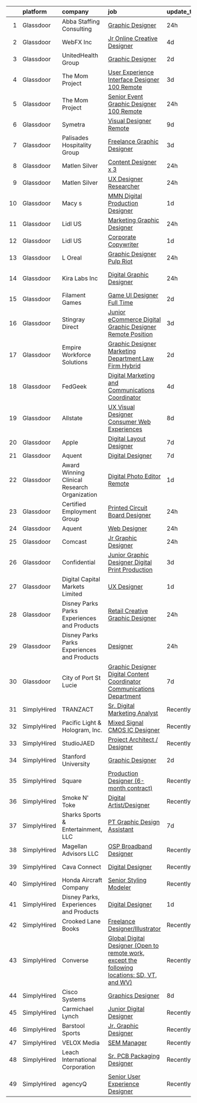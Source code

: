

|    | platform    | company                                      | job                                                                                                                                                                                                                                                                                                                                                                                                                                                                                                                                                                                                                                                                                                                                                                                                                                                                                                                                                                                                                                                                                                                                                                                                                                                                                                                                                                                                                                                                                                                                                                                             | update_time   | location             |
|---:|:------------|:---------------------------------------------|:------------------------------------------------------------------------------------------------------------------------------------------------------------------------------------------------------------------------------------------------------------------------------------------------------------------------------------------------------------------------------------------------------------------------------------------------------------------------------------------------------------------------------------------------------------------------------------------------------------------------------------------------------------------------------------------------------------------------------------------------------------------------------------------------------------------------------------------------------------------------------------------------------------------------------------------------------------------------------------------------------------------------------------------------------------------------------------------------------------------------------------------------------------------------------------------------------------------------------------------------------------------------------------------------------------------------------------------------------------------------------------------------------------------------------------------------------------------------------------------------------------------------------------------------------------------------------------------------|:--------------|:---------------------|
|  1 | Glassdoor   | Abba Staffing   Consulting                   | [Graphic Designer](https://www.glassdoor.com/partner/jobListing.htm?pos=129&ao=1110586&s=58&guid=000001815184d00c8a53ab2873ee2691&src=GD_JOB_AD&t=SR&vt=w&ea=1&cs=1_6ab22e40&cb=1654930067862&jobListingId=1007932363274&cpc=0C139D4CAD5A6DB2&jrtk=3-0-1g58o9k1dr0bo801-1g58o9k1sgsq6800-c3d43e6f5dced254--6NYlbfkN0D5XY8x9m_cZnzhfDtFYdXIFqW5MfypCU-42RSKYM1kH_0eg9Z-lCucDnpRQujjG_q1_-WAKRkiA_FVW28LbTCqpBrdBnZbPRQiHbXCvIZyw2p62g1uyeBlf-g0ufJ9A0iuUa1swzpzSUCaOHVeybE7CTDbZ2hs-sX8fnppYnJHLs1ad9il3MVQA-AgUhAGkjc26fZG_GLFcEgn-BYUZGwXt3paja4czGaohkBB5fd3M18WmlSlsfRL9t1jQzoKajk18erAVu2fuNMuS8WIsXsZw7wc1TloQxrLuUhsl3gwtDbNCki7_JeH2ZkslgzmztuLopMnpG_l7QRA-oKY2a9NQqD7F_OTo0gRe7XaHLd_fjaThGao3748-Lqf1fVybxKSNuc-vs7lsYMYM_gZpUh7KhTg6LDKkDZvOhJzM80UpcgPknLyG_V1bxj511JsNhmsXEmuejmlqrz2N04JgplgtPzyNO3VmZjLRAMd114FA8dxbYvfaicpjEQrwTZVAgLiYFysXXhORfCydBFfkdX0o0M3ZuaXZKKQPP3UKaikFbgHaSROXcwWxV7xFQD3qH34EIBxhaE6qjWMSfPr7xOs)                                                                                                                                                                                                                                                                                                                                                                                                                                                                                                                                                                                                                                                     | 24h           | United States        |
|  2 | Glassdoor   | WebFX  Inc                                   | [Jr  Online Creative Designer](https://www.glassdoor.com/partner/jobListing.htm?pos=103&ao=1110586&s=58&guid=000001815184d00c8a53ab2873ee2691&src=GD_JOB_AD&t=SR&vt=w&cs=1_d5f2e12b&cb=1654930067857&jobListingId=1007920957224&cpc=EE119509A2DB00C7&jrtk=3-0-1g58o9k1dr0bo801-1g58o9k1sgsq6800-a5e3d758c20915e7--6NYlbfkN0AA3uNcJ0aeXBAdVd1dUlJvZjHaUXbbC2QUFGJChoFW7xEU327m6es56oflZv-QfBiXaJjOm2dM-p2ULuXGhhiddON2dPCKM8MZpqUxQMhQF42Ox2TJ-0G6ZeH3VMrntCm-DglIegi0fE0cVrwpgnw8SZdQzorpRYu00TAxEqzDvmhaNkrpWfvCy1IEX20iC-zxOaAvKZRx7Q-8ZAVh3syaseu8cwqToBcO3HouilZuhlwW2LvYeYrCubqIfE4YhtBHnqMsF4PPnCCWLzqQxuh0mlLGJ8NfT64XPfkJCrJZ0H0Pbj5QlIm6YxlF8SGo-jASusYKweuhiaUi_ta7DdOhFVfrvUW5_W7V8KEIjwSvpjxo1a13_IrHLezL8H2LlkGGjbA0cjExx54ps2KMeahE_lZ80KnbhIK8lUnoBYt006SUyfT4xhdw8jZQZ3VL1gTJhwdMKxEgas-kIM9LxtS15DDse4BKe-SUmVjRhKePU6P-95g8TxCuf3n-Wivh3osfkh-wsdXX43xsXWh1jDUFoiDXAfAmUoM4iS7N8-fgkx7zWZbHzsjAkWtnksfHCzk%3D)                                                                                                                                                                                                                                                                                                                                                                                                                                                                                                                                                                                                                                                                | 4d            | Harrisburg, PA       |
|  3 | Glassdoor   | UnitedHealth Group                           | [Graphic Designer](https://www.glassdoor.com/partner/jobListing.htm?pos=118&ao=1110586&s=58&guid=000001815184d00c8a53ab2873ee2691&src=GD_JOB_AD&t=SR&vt=w&cs=1_1ac8e7f8&cb=1654930067860&jobListingId=1007925723691&cpc=0C139D4CAD5A6DB2&jrtk=3-0-1g58o9k1dr0bo801-1g58o9k1sgsq6800-84099ce061949680--6NYlbfkN0C8O9VKdOj_1Zh75e9_CvYhSsWVxS1Pvi5WUWhsf4w7FJvt2herunrAnbex0gfe-miEtfwnEG7YmaI0P4cBz9r9fnZa9AqoU3ZpeJ7qE8olRGpOy3xTEezaZvnleokIt1RLNfY0JLr9DEWCbHWXbbPy8uop9OifTU7dcaR19oDDO0u8q-gu8JmKkc9v5QvqWPgOUvr0ni6-18Rms2GIfpNMgNNQZmDf6zxB6NXUdWH8Jj1pGmkGw6MWFc8vafWxXD-6D1cmROcDvX9OxMBuZpEc8pBtPoP6UX_x-6Amd23PR1MJ1ARDQr2iien4p8_QkIUdNGBKRQsvLM7-4u1ININ12ZYGfk9KZukmuam32c8TZB43uYUXF2qJWWHzruHysu32Tuu4K1kkhL3bxklODDnkYR1zK5zZtoJ1Bl0k2V7gYBGX1hXuce3TQ7NYhGfhni8%3D)                                                                                                                                                                                                                                                                                                                                                                                                                                                                                                                                                                                                                                                                                                                                                                                                            | 2d            | Metairie, LA         |
|  4 | Glassdoor   | The Mom Project                              | [User Experience Interface Designer  100  Remote ](https://www.glassdoor.com/partner/jobListing.htm?pos=128&ao=1110586&s=58&guid=000001815184d00c8a53ab2873ee2691&src=GD_JOB_AD&t=SR&vt=w&cs=1_2452f05f&cb=1654930067862&jobListingId=1007924076264&cpc=FD1C1DA32C38CFA7&jrtk=3-0-1g58o9k1dr0bo801-1g58o9k1sgsq6800-c89015cb782c88fb--6NYlbfkN0BDp_epf89aHDQhKpPegNJQ_ldQpEFZQsM9OcONMGxWx6pU56EKHF58QjVdAUvn2gWzb7WT_VdhIpzAiVpMODtkVOcZENW7bENNSSsAVNn7IHdDQtV86IQomUvFWJWzGvxMGURGvnhkP5eEoFQVp12XiJi2UjaWP3yK1iLlf7xJNcT7JiNQILogyF-m0AGT1em3E2FJa148IbaEoKVNjHpqDx2liQrvY4-ARZqa-QojmR8oecF2pC3kqkWbjljGIQ9h8rRJ3Jj0_FS82K8wku4WGKNIEdpN57FiR9FeAewlxmK0wgq1EM_aLPTJNhvhtTxEMWMwva-GY7mnRFE8l5QApNZ7ln9MOd5AxzNjgyxDyFQvgYAnNahq0nF-rI_pMEgtpf5REftcTbLLL9xg1HBszFzNujuQD7tQuvJsxesEv_8eW18gJ8grKZR5gZfbHOmsPee5LqN_HNioQjqvNsKDhuiJjbaHBTgSggKQUzLTy48ZPv6CI3ssrMGcPB7RQKaYENEhalMhNSD51QhL9VrH700WLQp2DJP8oKz__wSaHs-lB4MwYLrd7eeHUvJRauaeoubzuaXEdw%3D%3D)                                                                                                                                                                                                                                                                                                                                                                                                                                                                                                                                                                                                                              | 3d            | Remote               |
|  5 | Glassdoor   | The Mom Project                              | [Senior Event Graphic Designer  100  Remote ](https://www.glassdoor.com/partner/jobListing.htm?pos=114&ao=1110586&s=58&guid=000001815184d00c8a53ab2873ee2691&src=GD_JOB_AD&t=SR&vt=w&cs=1_850075cb&cb=1654930067860&jobListingId=1007932577501&cpc=BAEB662971763A76&jrtk=3-0-1g58o9k1dr0bo801-1g58o9k1sgsq6800-a6697c68c5fc9d0b--6NYlbfkN0BDp_epf89aHDQhKpPegNJQ_ldQpEFZQsM9OcONMGxWx6pU56EKHF58QjVdAUvn2gXpajcZiaPVPhFdUgSj9cZ5ndYYhYg3dsiDqO8-1IHe7_Ve1zXoWI8iTTe0xOsYZge9RFEylJup1yFQmb2_gSSaNqzk7UfsGpYe51K39gR-wYdMxK43rjLR5cX4PrbBfE3cGRLUtwBHd1cwOJOexSv_lq9norfSRTETmQ8QciYUy7kD4BUGNhj2F2lXKdPe5e_Owj__m2JZOU4KbjaN_Dba2KGhbCqgiqtnRnXH-74hg82Q3P_ZywLihJyGWLzVsuCpgnUA8u_BhjplomruUZpMwBg4XPtX8js24MIOKVRoKfJm5rFgbsl6AZrJDi01kcqDEwaFSDdRy7qfLorQ3yaXNvhetBJKJ4BuAXbV_TynkvlzvrCSZk09IlxGM7m59dEbfLEL_lfQSM6U0r_vrmpBbifu_pE_KUDPOrylUZfMcib7QY3FQzJlxnQzvgoy2F3jHumdv-7BzDoTsv0ok9PBV3VlC6vUUp3S30DOR8sKDyYXdqKOMY6jTYoaby0d_yp8g8Pojsdt0w%3D%3D)                                                                                                                                                                                                                                                                                                                                                                                                                                                                                                                                                                                                                                   | 24h           | Remote               |
|  6 | Glassdoor   | Symetra                                      | [Visual Designer   Remote](https://www.glassdoor.com/partner/jobListing.htm?pos=120&ao=1110586&s=58&guid=000001815184d00c8a53ab2873ee2691&src=GD_JOB_AD&t=SR&vt=w&cs=1_d5c80b3a&cb=1654930067861&jobListingId=1007910117840&cpc=8795CF9063CD573D&jrtk=3-0-1g58o9k1dr0bo801-1g58o9k1sgsq6800-81365151b091542e--6NYlbfkN0DxLmO7NH_YTtLbOIMvJFqJGEF88__vqD2fZF7JxivJ0azNiCTgnfJhqK52DTe9kl3HxAUXSrL2mTd0Ptx5yHlrOP7pNyy_I0DH1ewqAlG-HwrZHUudZdbZdhMuQaE91j7v3Tw7VN79EeVQTmxCsMd4tn55Y-PDa_cgZasr_TwpzEKvjIoTe8Ed1u25HKfivJ3z5-nxDWRvyWe1aAZ7xOTX5SgNj-tfM1fqMod7W55DexmxU5peVw-UEHjjSyGIJCsJR0DLkIpS5_D65Xqdi6cDYKVhk7h7pM6OsXFEfnlDtVdEw7tPUCGSSWUzScjG1n5Dnptz17aHE8t9kWzy4nPVs2q2xI5S0Z99JGLiQx6LQRgz2QOZlywEJRLfAMKN0Us8KxGaj9hidFfhA6YTzp0_g0t_6DUGuj1fCJuC_DvdzM3eNn1vyk9SEmg2rxB6vVnfSkGp1lMxZUaxrDLOTe2QbOQb8n52WIXkopCw7HeUvV1QZC4vBV5_dptUWW8Je-b8bStT574l1hCvqrOl_QPQNcKYBGkeNv6BsJuyl6eoBFpZ5CALGDMpKtME4_JiTJTZNrIzcd7FgQ%3D%3D)                                                                                                                                                                                                                                                                                                                                                                                                                                                                                                                                                                                                                                                      | 9d            | Bellevue, WA         |
|  7 | Glassdoor   | Palisades Hospitality Group                  | [Freelance Graphic Designer](https://www.glassdoor.com/partner/jobListing.htm?pos=115&ao=1110586&s=58&guid=000001815184d00c8a53ab2873ee2691&src=GD_JOB_AD&t=SR&vt=w&ea=1&cs=1_9bbc33c6&cb=1654930067860&jobListingId=1007924335698&cpc=AC285F3A3ECA6BB0&jrtk=3-0-1g58o9k1dr0bo801-1g58o9k1sgsq6800-b405e2b8cd644ee1--6NYlbfkN0D-dciPH9-XlgGA_QM7HOrLqMY4F-XGjrsbE9eoo8PYvzP2YlhXXoN_7sRlTygH8jXsHW9AhhAerFGXSZzjzXUL-2FMcYLGfFffhRGLPR6A8Cxyaq-mxTzdhVDhKA4ZrfrYplTarPFPEoWbiFJaS0BgSMr4lpI52QJ-872kShdPl5U3VQOKBkvAVJDfmwkKnyM64j85TPeSvUjXcPeowIEXdoWeJxFtAMBM9zttCT_xc2eRUGbSpxtK0Id2a96kIiw_rdIFv71a3-vcV1rt2fjlph7L3xijFOkH1JrMk3AZuRHDaBIIhKDDvXdFsbxvshSmprMOtC8rxU86Mjeb3J2nQoO7Tb97UBcGhFPGaDGTb3FEpEzraRjFqfvCQgu0nrLbwf0S0qO52VUT73rJzud9otfVXTVTqGdQNurqjnFf-BiAKkgYgZNDOgAZKXNe69VBM4Clkapw16FNymFHv9R238ohHYzWyLarkUo_2l5iy9d4FbId6cILLN1nocrGHjQ%3D)                                                                                                                                                                                                                                                                                                                                                                                                                                                                                                                                                                                                                                                                                                                             | 3d            | Remote               |
|  8 | Glassdoor   | Matlen Silver                                | [Content Designer x 3](https://www.glassdoor.com/partner/jobListing.htm?pos=104&ao=1110586&s=58&guid=000001815184d00c8a53ab2873ee2691&src=GD_JOB_AD&t=SR&vt=w&ea=1&cs=1_628e1dd6&cb=1654930067858&jobListingId=1007932279719&cpc=973E6D846143997F&jrtk=3-0-1g58o9k1dr0bo801-1g58o9k1sgsq6800-9a3be3b9c51b642b--6NYlbfkN0ADTliTSg4K3aDxe8vkHVVj5ml6bx8ND6Ab8oliGx3AtUlZr5CucCWYpR9jiMrNvNFOE8oYqGhk4vnUS2gGb_Eqdnwv8XRNC-sfjIZ2ZKcmVg7uVMCjpXyqQH6TMLMFbxx6LKCWCzjSRs5OHRwTgvMj4mFwKmCNvy0dnfWZDSBnW5OlST_bbagf2VJsqIqfbVyfRcbCKbQZJ3GvaKotQDQpDW1gNDjOMRdbbNPx7BTN4fAKzBN6WSiBXt67ZcgRONn2uWQLoSjynwokUZ_an9kNAj7EOw9iIKGUyhMQx6SY_rNuLrwtAhxCAp4KraBR6oZENC0xVRLasOw-ee_FbQOH8ymxzPGXVMKVvpfhYtclypIzCAaQr4V6oPFBSVvjTh5YXiOGxVH1rSXy7dyyIVomo_m75uiDFSs87CnMSNCQuaCyDj7GQ-kH8xjZ30JpbNhneEGU1iDCvB0J8eEH_MTx0NEk-OzPsWxaE3lpRnP68g%3D%3D)                                                                                                                                                                                                                                                                                                                                                                                                                                                                                                                                                                                                                                                                                                                                                     | 24h           | North Carolina       |
|  9 | Glassdoor   | Matlen Silver                                | [UX Designer Researcher](https://www.glassdoor.com/partner/jobListing.htm?pos=105&ao=1110586&s=58&guid=000001815184d00c8a53ab2873ee2691&src=GD_JOB_AD&t=SR&vt=w&ea=1&cs=1_c68e8f9e&cb=1654930067858&jobListingId=1007932279844&cpc=214153447B1391FC&jrtk=3-0-1g58o9k1dr0bo801-1g58o9k1sgsq6800-d4a596dc5f6549dd--6NYlbfkN0ADTliTSg4K3aDxe8vkHVVj5ml6bx8ND6Ab8oliGx3AtUlZr5CucCWYpR9jiMrNvNFOE8oYqGhk4pnLP-lAIAozjEhMCacNrHFQgl3O00dkYiQtQ34wNZe1nbNYhHe_BVrsnipe41n_BBBUA3X3eCJkEq0_zt-8zevFLssyXfLpQMyASK1Iz1VxjsrogrzoPzZ8f8kUYK-g8hnR53kQf-hnGy-qIwuSC5fcl6_qB40mAU_LCNVVkasAXSOqi01I-GoFx0zKSZi8ALdnDU5iOr6Yb0UNrsgQafG3y4A54kY2uIcJjQOnI_LyTIu3QIVOpWv1eNagM_gGS3zL3OfqVgLP0lYDA1bZOxMe35lmfPVntFVZygbbbbN9KquTsfPKnuvr8XZkgCQSS3PmbhOSr_QoqkAzmZw_HlAi2ZdbusxWc-UkulbWXaK1-WanzbKxaA10I02zBG17H0--K2-ePNRP2JRJVVDmZtHqehLXMHU0ZQ%3D%3D)                                                                                                                                                                                                                                                                                                                                                                                                                                                                                                                                                                                                                                                                                                                                                   | 24h           | North Carolina       |
| 10 | Glassdoor   | Macy s                                       | [MMN Digital Production Designer](https://www.glassdoor.com/partner/jobListing.htm?pos=127&ao=1110586&s=58&guid=000001815184d00c8a53ab2873ee2691&src=GD_JOB_AD&t=SR&vt=w&cs=1_c70c805d&cb=1654930067862&jobListingId=1007928135547&cpc=8795CF9063CD573D&jrtk=3-0-1g58o9k1dr0bo801-1g58o9k1sgsq6800-0c02fcf4ac21b1b9--6NYlbfkN0DjHvLHG-fYDKeElzGabtytFldtxc-EIiSdXvIQjqX9HIzUG8IcG8J2L7sWMIRp2VQwhO4glRfNbQ_qvJhHXhq3oXOdyEpRNwPzGLClW4H7aYwcGAuMKNLa7uZk7oA7dkseKKHz9zkLG8TVhWrHYLt1GoBcKH2zgjkPmaK4cmrkt7KoAExEs3_I5UpEdHgzg2NFMm8RXDKCnZNnk6h9HQdKkGXI2nRwNgcoUvbLaQ4E__jtoVgCkl7mzNwSG1tboalDiVxtVigcqyaNEARynCD8aUGARhpv-ZByeX2hRtjIMzVqr2Gg7C4M4K-R95Gl8OT25O4vsWizjzeGNHpc7uPp49qXoIitJOx4I3g9DZqyMgNQnoNBS_a98oqp6ebpoMKKCuIYtprgbez9diIu67dMH2xutCldNrffwpd1JMDRyJ210cir6FpxV77JBjUoMLc02Ozw_4zlL1Ksd0vCg_ezR4wsThRa3gR0K2WmK70zKJR1fITRxYY-_zDJe1HpVz395i3vWvzG1Y7b9YW6Q8VHZ01lFQYYX8Fo3GPD5C1wf-JBjAicrFjqUDzv8uq9wizgv6TmeF_roFQM8CbMQd-sCsI1053IRjMlYEPRXCuD_ntXH2ePJubRtkXGsYV9uyVCRo0jJziILG32hvJ_Wne-TNgtL07cODMFk-wvMZTjnFDqMe_uNSr9wo9gLFMQZ66DqT3T1CSVw2Y9LzgXARdKV1BTq9FKaAwaVopCJIvHDkPclN9U1FFnyLPqgyBfRq56oTaKsXDuS4xxG69uk2dAMuMscE3Ywr6ovEs9-MlNu8_TObg1OwUl3KyQrNTAarXfXh95xHyseboEH_-oALivS729i38I4j0DWw2z5HN1nxRh1uwso95aIpvh6xCWj8NGiTP5e14Xg3DpnqSTkva9gVbrEF77Z5KbBtfxRLr9Wn4dudV6zHPD7RKqJb5atzQkaq6RggP0VUjqsu0B1woLe9xYhPA6ZukaSk3Z3xkV5dtyD4zFr2GgyldyPNBAM_elrijHjcr1a3s7GjKcrA6x_6L7JPMZlgXR3gw_H_pYOw%3D%3D)                                                                                                                                               | 1d            | New York, NY         |
| 11 | Glassdoor   | Lidl US                                      | [Marketing Graphic Designer](https://www.glassdoor.com/partner/jobListing.htm?pos=126&ao=1110586&s=58&guid=000001815184d00c8a53ab2873ee2691&src=GD_JOB_AD&t=SR&vt=w&cs=1_e0c686b2&cb=1654930067862&jobListingId=1007932322747&cpc=451933188B21919D&jrtk=3-0-1g58o9k1dr0bo801-1g58o9k1sgsq6800-27d3bbdb53bdf02b--6NYlbfkN0B7lF4gd9LLEYBrGqWuHscbhgZWYIDZvIdUMuh70svRVlXrsVJWsAe4yv5l_hMWg7n6Nylh8Uxhdg3vAAxf-nLxMlDUnPMf6oNC6n3y7qbgvTHs2W6ONRCXNWcYNpKgBrHmURePyztCIdE1gP57vpdL3jF-X6wNCMXY8WQMqMcpfwwpEvPz50VGrfrN3TY-I_vHHj_9arD8A3n46nCQbWPKbtgW2N6NmN2zbLXJneS9hYpZovvUsZEipf4rd1Wg41-LNab-oIXaLgB7tsyodbXW2JnBgluNSiHRjoEaFJ9fQnciRRaCB5ticE8j0du9oRJhY0e0M_o0c4D-7zNrBfdkozahq86O1prdAMQYcuZOHTTP3jRhBvV4KLOpSk8q7g8FKZ80YbEfAp8SIAeHcVd2735tBfUqq5qMnCfHG-w-y8X47JYqDYxITmcaj7VVgX8McAIXkqcnGDbjJmtxfK11kfAt1Vzn6Xg1iDshdpTSz3xARzfpNCKkcW-PrkPhPwXt0Vp967EM2H0crPCuV65cX_QHjXrl-MVKa-QGGhuj3w%3D%3D)                                                                                                                                                                                                                                                                                                                                                                                                                                                                                                                                                                                                                                                                                    | 24h           | Arlington, VA        |
| 12 | Glassdoor   | Lidl US                                      | [Corporate Copywriter](https://www.glassdoor.com/partner/jobListing.htm?pos=122&ao=1110586&s=58&guid=000001815184d00c8a53ab2873ee2691&src=GD_JOB_AD&t=SR&vt=w&cs=1_b676d6fa&cb=1654930067861&jobListingId=1007930038559&cpc=451933188B21919D&jrtk=3-0-1g58o9k1dr0bo801-1g58o9k1sgsq6800-daf455dabdb6a116--6NYlbfkN0B7lF4gd9LLEYBrGqWuHscbhgZWYIDZvIdUMuh70svRVlXrsVJWsAe4yv5l_hMWg7mlGMKZGTURPxUwBPhbgyCZE1X8TQBYqrpUlGH3AJpbbJ5uY0mk5NU3qVyFyfVNq3Nk6QNFbFbOkDYkiRDWhH3ymWxLg5ae-9AHfAOjf8s_8e_qSyWQD1l2GNyNCRYunE-uJJ5n8c8RtfLkBrV4Os0n_9XbsWDcKkVDvNH2tdtZAc4YGayr4R5-TRMXO78qi-PZgew4qfCQQLCNSwTuIVcxX_wn9BKFK6sjVlO_aojorJHtY1E5PLuFrjXju9NHBdddcUBwsvEEZabCvvmg4MdhriCyp8XVCV1OLnC5vkEgMOHhVjgssSN1U3FW1dfjc-zWRsTJDeZyoTqN_k8zar6qdYI8teOOS5ZblRgeU8A53kVgn6GcOnpMtkeVtgA6KgTDUMd1oGDsGCxD3OhqMs9XkF87xo-RkMj0HvolJ1u0GqJjVDYvzGbc_Be2DjQ086X792X-7Q32ixehkTPCaFD3ATrjrrkfMi4%3D)                                                                                                                                                                                                                                                                                                                                                                                                                                                                                                                                                                                                                                                                                                        | 1d            | Arlington, VA        |
| 13 | Glassdoor   | L Oreal                                      | [Graphic Designer  Pulp Riot](https://www.glassdoor.com/partner/jobListing.htm?pos=124&ao=1110586&s=58&guid=000001815184d00c8a53ab2873ee2691&src=GD_JOB_AD&t=SR&vt=w&cs=1_811df7d1&cb=1654930067861&jobListingId=1007932195122&cpc=3BA4CE39D5B5DEF5&jrtk=3-0-1g58o9k1dr0bo801-1g58o9k1sgsq6800-afa4f5733c2dbe81--6NYlbfkN0B--xwTx5z5GtX4kwB4PKln9ei78TGhUZ0jXbBonS0qzEhzYeEaBt0GkTPTcdrr5MmJFeizZa1h8lR96rQPuCtFxHw7ch_ghYd6F8S7w_YK3QeTWZl5m4UKyZA2aFEEIufM_5LHozGVzT-2RoUL-7Het3m8gp3kP1MUE7BVLF0Tvve2Z2ETadGIkR4-m4It-41rAHr3VGhXe7IIJdUwLHx2schd-hCluI9j-2kcTStlk8F0Db2ayKBgzLM2vzP-BS_rwtJiv09f00Opf7AxvmV3PmjtBNYgrNm3bWfYDJaWoc7-bvSib4V3KT5JfUyXSJD8T3JGBEx1WX_VNQryzctoJABJlr9F9OvbbcO-mEBwBoxwi-fhOaqSWzwIWl2IFKGUorJZ5bBHoX1yDmJ_sVqF01gllAYAHZoLHYkpCl6x071r0q8iNSYI1s0UXN5QDFG6SPyuFHXyNeUpylo8BrG7A4Exd-mtC9vxmWAzLBh3E3KUvgBzk4c30S8tEIKm0RhgeCtzo6VaVOy58qH0_8HP92stjNQzBYY%3D)                                                                                                                                                                                                                                                                                                                                                                                                                                                                                                                                                                                                                                                                                                 | 24h           | Encino, CA           |
| 14 | Glassdoor   | Kira Labs Inc                                | [Digital Graphic Designer](https://www.glassdoor.com/partner/jobListing.htm?pos=102&ao=1110586&s=58&guid=000001815184d00c8a53ab2873ee2691&src=GD_JOB_AD&t=SR&vt=w&ea=1&cs=1_56106c39&cb=1654930067858&jobListingId=1007931714607&cpc=BCE4811A78D39AF3&jrtk=3-0-1g58o9k1dr0bo801-1g58o9k1sgsq6800-63078f9b61017978--6NYlbfkN0BTy4Vq3kUv-8E8fBOrhZt-7WJQYqv7u2ur6JnxlE7nq7GY3159wawRaio2Pp8omUcr9Lx8JUMP4X07zfv0R2bw9vVs8Ycj5ClVsoZgw6UTP7ZqXSzOlaDkTvUkFdVl67eYaB4dLL1bCcZN1qht-oShhHpg4hPlYLi66gPTsUCXwJ5I0-p5Opdo2sqv1Csg0mVSawuHK-MOkJC5QS96-w_pO-Lv78mY4i6r0Y-qSUq0IcZix2hfBPuCvK6N6X54pV8os3Xf5SCug35ZbmOIAUeOd8AfMe_GacQQQc1EvXatz2HH4bXwCQvNDeUL4yLqcV0eVAkjueXR2_DVe1K2yL6eHKJJ9Zsm50rsyytgfSDR8Fdg6vKAQDSmOmRaTcoVWcxP7QwPxLaFHaqe0DakMdOhDZBRawicg8dhQcyYuSrz93mbg7rGGULKuaNgiqj0cY5D3x8kwG23eb2g1sHHk-WNNczSvIbqYADAVXGs5tIkgs-mv0UjcHPZ9TJtLBKMdpKil-jkSkNlFQ%3D%3D)                                                                                                                                                                                                                                                                                                                                                                                                                                                                                                                                                                                                                                                                                                                 | 24h           | Fort Lauderdale, FL  |
| 15 | Glassdoor   | Filament Games                               | [Game UI Designer   Full Time](https://www.glassdoor.com/partner/jobListing.htm?pos=106&ao=1110586&s=58&guid=000001815184d00c8a53ab2873ee2691&src=GD_JOB_AD&t=SR&vt=w&ea=1&cs=1_85be85f3&cb=1654930067859&jobListingId=1007926667899&cpc=70E6D4E49C80165A&jrtk=3-0-1g58o9k1dr0bo801-1g58o9k1sgsq6800-5741f9704e3fa8b7--6NYlbfkN0CIHMGocNKd5hoXLwwKXhS247lQakt22NtwViB8HW65UO_fRUkh-j7Og1M8k5VNV9rYplI4LJe9i7ed3Kmy23rbClFjac3rCags56SL1kJCIrYQichaQUGDB8kNDj1U_zqYlK7mbJnHBhK4jTqTofAnaxL0YVR1u6q9U8_vkCS7BryN6jYcYPvTflIjQIa8ArKlQaHfOwySmPEB8WRv-D3iKL0zujlE9epjMO2uRYG-34X-iTHTcGrte0_bDcwcvGXFypBFd0Fn08Flz5CIf5klEr2DZ3FInZnYRf953CJCgP1Y4xO8I-gdATpgXKAMxhipiNa5B0_FgwlDksVsqAoP7ntn_J9nY_HzHYJXC_8kBDXV7c6p-ldJfiPhJpm9I7HEMuBG1-m1B4BLr_3uy5RZse0Gjch2bJd9-9fh55jtIUQd0kLHhI576poS4r4HGFsPsnkJjH6pbNYbWYuxih53)                                                                                                                                                                                                                                                                                                                                                                                                                                                                                                                                                                                                                                                                                                                                                                         | 2d            | Madison, WI          |
| 16 | Glassdoor   | Stingray Direct                              | [Junior eCommerce Digital Graphic Designer   Remote Position](https://www.glassdoor.com/partner/jobListing.htm?pos=113&ao=1110586&s=58&guid=000001815184d00c8a53ab2873ee2691&src=GD_JOB_AD&t=SR&vt=w&ea=1&cs=1_53898179&cb=1654930067860&jobListingId=1007923741709&cpc=F41FEAB56D215062&jrtk=3-0-1g58o9k1dr0bo801-1g58o9k1sgsq6800-ca1309b66b79657c--6NYlbfkN0BhFJ8ddqZb8WQY2A-LeqcjzbfYC2yoFcx2RKsEMgWd6jGlCMHeR7ko2nHT3289qBai5XNC1ViXklPT3WNs2_u7ER1JOGWSYvxJxWskRdie3v46bNpVlxKyU1DIVQXhDtzHDF41iu98h4VRwKzPs6k3Veqtu8F_3ZVz8m1fz8iC-3euLieDQOUjgPFw16-zL97tt2QizrayZol0cpsjSgKKmUR5PS-s3jEdS9vyESKzaSoMSI4Hx9-eCQeUtxHmK0FgyNMJ4GpbqT8vLV2a-6CkANKFx8RpdFXGA04i2Ve0yNYxz0NrkreImqI-p4lfPYMHEQHVdu6uMdkzlqahAuBDnT2OXk250iJ8jBYFmvJH37dCOYq76aK4WKuLbCmwzivddMFVjIZZnNf52zZ1_fF0uPGdTJT9reXW8F3Vg3aNV88omOuKv6otIL9AD3YA3NqGZVeiZ0OL-yLBXsj5DfjqBXWjfdP-W_QYgTGEuY_66tRcx8k5OlUvoyeH6UX1ZWw%3D)                                                                                                                                                                                                                                                                                                                                                                                                                                                                                                                                                                                                                                                                                            | 3d            | California           |
| 17 | Glassdoor   | Empire Workforce Solutions                   | [Graphic Designer   Marketing Department Law Firm   Hybrid](https://www.glassdoor.com/partner/jobListing.htm?pos=125&ao=1110586&s=58&guid=000001815184d00c8a53ab2873ee2691&src=GD_JOB_AD&t=SR&vt=w&ea=1&cs=1_abc3af1d&cb=1654930067862&jobListingId=1007926583373&cpc=B076152010A3B66C&jrtk=3-0-1g58o9k1dr0bo801-1g58o9k1sgsq6800-65a193dee9f3a5d8--6NYlbfkN0BhhhzTg5mrYii5qsI6KLAJ861Knq-wjVpxdjddoQLPfigWF3WZARPOEfWkLHqYesymF-v3b6h12FWRb1BXd5jQPEi9WgXLNb6XPgatgd_vPwnAX9mC5rFGEhT07rcdww0LbXbcz2Iwu3QzKfthv-HT0c7FkMevY6rOKwMEhYbEHrOznJ-IiEfwV7i-qbjgOJroPy0Y-aqVJZwIhIp5MkkT7yKULAzsE0s7wACh0_IrIWj_7NSEdteQZRVKVogr_SZcRLbQzxcM5VNIfoU-v4IsNGBGmfDL6MWpUkfi5hVCnTsfrxWcigaE7MMUTP8B5pK4zZ7ltjy3QaaGzmV1qoR9SJxTB1eM_5cO869fjpOZYX4a27tuChkKT_drFbS2qpimu9IQk7SZgNf1WOsYkryMvL25C0XlpiYsQ_7CLtL2JwkrVXU5222SVqSSFNYlofIttdwuO6AbGfvhZ5RvOhtbARkYKkRfgf_huZYOctG0qNCZ7-k3nNDEiZ200obm5JThJcnNBgYi1a2SoO1fGoW0J7oxdEDj4XjsKfpts7XdwyB0MihuBo57GC9P4yeCa9c%3D)                                                                                                                                                                                                                                                                                                                                                                                                                                                                                                                                                                                                                              | 2d            | Washington, DC       |
| 18 | Glassdoor   | FedGeek                                      | [Digital Marketing and Communications Coordinator](https://www.glassdoor.com/partner/jobListing.htm?pos=123&ao=1110586&s=58&guid=000001815184d00c8a53ab2873ee2691&src=GD_JOB_AD&t=SR&vt=w&ea=1&cs=1_34cf4f17&cb=1654930067861&jobListingId=1007920770878&cpc=3BA4CE39D5B5DEF5&jrtk=3-0-1g58o9k1dr0bo801-1g58o9k1sgsq6800-cca607c3c0648905--6NYlbfkN0AquCZtbr8whE4RyoGB45mshiPvIrxp1O4WhPj3n7YTCAYHPtPcCf2KkDSz2ATG_ATvbHQRzVgspjWIohLOvsKGZ_3Q0U0zMS9zoAbtAz67XR9oi5E7WPeTrb2VQhdWF7vOGwSOKvL1hyblesdU0_xBAuKsYrxZmZYFQ570ELhu6jpjSTK38ey70P3u2UYcX5HuPXGtlc0fmvePik5zagHBa5aGIr3mM3yKZ7euK8LEr8M_PdOtaK9uv2aCizChLLSBprponVQWoGBq8OYDMBG6Gbo0F12lhLSGF3WzYg3OYYWSRs_P53oB34hAAF4S3-X76_Xe08_KqSJdsP7pspsJzRQNI85c3jQszuXNIKP_4Krb_tOkCmh8IlOJUlnyIBn0ce6uC-wVnlT9glrwMFL4cqm95fOe4IgBXGMSLTFiRI776O6TOXGJ_cjkLO0AetHZ0NoH_dwPjby3Uka2SU7ao17zRpVyXrSHhXClb7PJoHKZMsAHgdrhVCv_gCJ9cakT2znz2zJXx-WnxAer4Tzo)                                                                                                                                                                                                                                                                                                                                                                                                                                                                                                                                                                                                                                                                                     | 4d            | Remote               |
| 19 | Glassdoor   | Allstate                                     | [UX Visual Designer   Consumer Web Experiences](https://www.glassdoor.com/partner/jobListing.htm?pos=109&ao=1110586&s=58&guid=000001815184d00c8a53ab2873ee2691&src=GD_JOB_AD&t=SR&vt=w&cs=1_daf9aece&cb=1654930067859&jobListingId=1007914485050&cpc=F41FEAB56D215062&jrtk=3-0-1g58o9k1dr0bo801-1g58o9k1sgsq6800-3196ac33e8f806e8--6NYlbfkN0BLH0BMQoDn-yw6Urt952hBm1JLFZ7WpBxND2cMIOjOqdmupiC_ZwOjCSzUpM3cDMZGOf-Kt_-x8Ym-llbhspBMgQkvS4-FVVe4lgdPNxQFzCtELzUdOAXdalJtT_oXjWdEPwr5edWDyv8RyJ9E9o24SA9RCt72_oDm4CeruygIA0PVnN2MWJUTVbUSaAfv45Q_3s1tHjiOQULJ8plxsWB-RY1c48F48VxUq5mGobQDb8b1M5HpmkUJXj4YaTkjPqcTAcfljP4y39gnGjGzaVbgbF64r1PDuRjS16aJG8u3e5h5GxydU1DKW4IUhXEdqE2LS7gyrAyECRp365PaZhYhfqnnlDXKlMJvfZiceWRZeQ2xhfwIsSJB0H7w9b228K75ZFtMUeDFKAegralAiB_NDUoziilshdyvviI40Weq0Vq_8KllY4Urt2aw9dhOtI24Jti2S6oNwrAA5zABqmAXUojpaiMIxcdtCwmLquRcE39abFw1BThOpCD3mfFAqZ9hweDO5YlkBapCv7CmGphT-x150INDEfVb9qROdM9pipGs3C1hqnsfW5wyOoTf71ikUzIfatwgq98wQ9_bsxMkFU50LNDC6mLvahP8UWfdkMLTjcAN1VvuuSu2Xk3nv7KXju6jd75AYfTBQnATNgj5EOUUA6LnaxEeTzHnfOkTXsnLFSaLQeQxZk0-_aEvN7kX5eEkMBaWracdh3HgZBxH-3gDaldHg0_TuUN9lhLz1WCkyKvCBF82AaOHDZCN6HgZSF7DS3hd8CE9HmshAleBpmvk_HSzHPBxY7PpRjHHkhyp8Q6dP6jKq43BqdE5-1zM3_C8SJIGCEjOf8jc8R8pJo14OvrObHU06LbqdcLQE7i5T6RvrumGSaWr8SJWKJWnnAn4SF_ouVsIot_b3ya5TAbOdpqI2rGYVZ-bamZJQhmsV2ELN6z3nFBPlcmgYbouW6kalXTkdqZXg95J8OvJeabc-GpAUwZQvH2a3vTgUNVgbLJYc6_lkkHuDchu1iZbVNMWVq3jqyChUOCz4lTIjipFyhnZaPat-y3HGAcrtEJuUO3X1swlec1cZYWfQuF4GJen_vwmmnMH4ufLIoQtcnjoDPBS0Lm8Ht5PSztp7lP7_SzUeJq9CQAKJ7hyMJ6_wgWwznN6MNH8CLIj4o6_Uv3fwkx22TgHwZZ2Iuy0WA%3D%3D) | 8d            | Remote               |
| 20 | Glassdoor   | Apple                                        | [Digital Layout Designer](https://www.glassdoor.com/partner/jobListing.htm?pos=117&ao=1110586&s=58&guid=000001815184d00c8a53ab2873ee2691&src=GD_JOB_AD&t=SR&vt=w&cs=1_7be66b80&cb=1654930067860&jobListingId=1007917015785&cpc=B076152010A3B66C&jrtk=3-0-1g58o9k1dr0bo801-1g58o9k1sgsq6800-8a90a70d83359f7e--6NYlbfkN0BvKrLyj5gPmtZO9T8euul8TCxuuKNOtzRJOomxnwSEodTz2Bc-sPZl8WPllYOnI2gKGmARVlNo3lfOjTHd7doCUsSM5i-YfW4ki4WP-9LUd2MVhn1uzP_bgH3s8MZWh03QrAkubf6mSv9eExnRnsSPx782mCuy7asyDNCUfMp8kpXD_uigXg77f5lOGiJbaWU318D9WWYTP4IZzpu-UiCxmoecvGX4WXuVXlrq_tJ-3V3RoZZEHt3e5pikSTzqJoHaX2ObsIc8WP9e_pLWxWtMXRzNsWCNEjY41X1zCp9GE9OWvecOSv0p0F-wfO6sAwF1iPv-c4f5pVSTefFHad8ZcFU7ekWWdhTH1pCatDmHiFDb99swCNpQARQO0fQmK68eOw_wdjhUPXvMpneemhXr4gvITEXGthwccN-BqcPsOCZDapUiZlJqyfgB04AfTw7DbLg023ZQPZhdqqMAQgmInm0jJdBi_p-C_8TaUNaOU-VnTj9xA7HAw7RtFWOB6HUlQekj_Ms4F4L4ResRdE_pyktLns7k4ddE3fq0r-UOQXiZhn4CBFsJDLN2iWOENL6jDyfNbGIC5xP3vOCA5vcPjljXRDFUCQ5n06PITwmGOXanqWZF7VwXVdITVjB3aCH3Yn6Z296K1WZSrRpKRQPegK4bvyP1c502CPuuohbSAzVrBADT6C1OQDWq9pgOsM2b55bILTZ8LRf_7pLy9BJb_K-lk1u4fdIGii8ZoXzEEMBV8bGlxD0lO-SrC0XapeJDwAF9NtTcOBb97hrgQEHMw-kjlzRikxE3-QXdxSwcMmvrWSEqwSPDyffK4WReO6TmC8cH17ocwQ2Tif58nN2oCh0WJ_FTAcsfJ3x8dNH1C7TvkdxxwlrVDl0Rkli0AF9zo7_lIAjm4bfB7jOGyl58Ayz4wqo6dsey7Om2s5hBRYdwXl_PebWn8M02udBXKqdhrD_MPY_Rew%3D%3D)                                                                                                                                                                                                                                                       | 7d            | San Diego, CA        |
| 21 | Glassdoor   | Aquent                                       | [Digital Designer](https://www.glassdoor.com/partner/jobListing.htm?pos=130&ao=1110586&s=58&guid=000001815184d00c8a53ab2873ee2691&src=GD_JOB_AD&t=SR&vt=w&cs=1_ed194399&cb=1654930067862&jobListingId=1007916979150&cpc=F4EED0218A761C36&jrtk=3-0-1g58o9k1dr0bo801-1g58o9k1sgsq6800-13c0cee860b26c04--6NYlbfkN0DMrcEu7yrtATojKJA7cEzGQ3FdRGWLh0CZQInL4ECGI9gD0Wolx9R2v-Aex0-GK06z-GMLB_9Zw-YDX__0YVr5GR_PeqvXDVRDG45uU-QI-TUwNtJKY5V-GKnM2mS2kDc5_L-R5X5mDu0v44I9YPsBPov9TsR-BS302MFc6nw5DcExjQvFspQh8_NiDpcPtBuf7QsXmcdzRhJs9hoF49wvYE4PZRrGBYl77cQG50ysrB0YimMAwgCvaRa6JO64zMk2jnBt68LNL-I_6uZz4la57CfpDAHd6xMonJgRXduHPhpHiFVatkbe7kgB5dD0uw3XjqmmbiwJEPHbJ04KB3tt3vxrXnvGiPfo4cPzQekaVV2Zb93noL0N9Eod7xiEn5ex3T6Rse6vtovHJ5HEWB4jsZt4wlCbIMDY_1k1Yu9GxE4UO62q10Zr__3m8cA4qWN7XFUQAe9bxmqJh2YcV1QY)                                                                                                                                                                                                                                                                                                                                                                                                                                                                                                                                                                                                                                                                                                                                                                                          | 7d            | Dallas, TX           |
| 22 | Glassdoor   | Award Winning Clinical Research Organization | [Digital Photo Editor  Remote](https://www.glassdoor.com/partner/jobListing.htm?pos=108&ao=1110586&s=58&guid=000001815184d00c8a53ab2873ee2691&src=GD_JOB_AD&t=SR&vt=w&ea=1&cs=1_43e4cfcc&cb=1654930067859&jobListingId=1007929812117&cpc=C3517E2410EFB392&jrtk=3-0-1g58o9k1dr0bo801-1g58o9k1sgsq6800-4ab914fe9358335e--6NYlbfkN0AFCFO55fpwWo6oa9JKI3JcI2oWVPcccBj9Y6s5O2226Dvh15T1RmiKUF6Bkk2Tk4Z1zj08VMb-cWy29wLjmyI7fihmKbSatpEK4saQtmXgJ0a1cT3hXEwRAwTzvYn-bicy5FSbgjaBAz7orn_2cP01uBNT3nLvHg1xnfnO1hV3qII3BK0ZjWZvncapP0uPHzrUFfRztkO_Vy7FWf1IISkaJ5SXUISzCK1lb3g7u-Q4HylAJzM7d-asZf05OsmZagLke2pKmL2OB71PJ3Wbgve-Wiw_9dN9BZ_Y8tleBgHxrpQsA_I2l4qAs0w6HTRYpk0xx1Ekm6MIr2OoQV_-0OmnOIfvNXGexvrbMsMhLhvWwMUPflpSVsJfECxs_gcDertUhauIXvPSWaCoWy3OuxCd5Z91NAC4pXvlwr4EFjQt1crsP5-FpqQt7HQNyWfVGm5fFTH3WhPtfSgqBVf_JcWHhl2_vsGWJ9TN-VuYL1Cc-Db8_2ahk99Da5iEY8Fow4jTy_TidNR6OS3Etc0Y1njq)                                                                                                                                                                                                                                                                                                                                                                                                                                                                                                                                                                                                                                                                                                         | 1d            | Remote               |
| 23 | Glassdoor   | Certified Employment Group                   | [Printed Circuit Board Designer](https://www.glassdoor.com/partner/jobListing.htm?pos=101&ao=1110586&s=58&guid=000001815184d00c8a53ab2873ee2691&src=GD_JOB_AD&t=SR&vt=w&ea=1&cs=1_6fa2fc54&cb=1654930067857&jobListingId=1007931767586&cpc=9E934515C28A9103&jrtk=3-0-1g58o9k1dr0bo801-1g58o9k1sgsq6800-87e7d4a4fbaabf69--6NYlbfkN0A8_LNE7sEjOA6sKhLO4O5bQWYnurXD2UVb-XEV6ckBgxgm0BBWop8kDWXB0uSVB0dXu3mhA8fWeSQob237vx3C7zP8u4xWveMietEfGH2qYPwVEvexyG4EVlrfcvfttrmdaoth2VmjoikOa0Lbuh6cMz4phR9gqiJ9XH-jBHZTH3Wa2YVpkZ2XzWD1F4kVDWuBJBxHX85IfcOki78Pu6noosFw9qmdItQoHRPgUmy8q95Jc-_E8xUi3lXQlnjYwSs-jBUJ33oOgO7kY_FeVfB0cEjNbw1cxehJWunprYyvBcVTaIs5s5HxLnz_JcFb8TGDQyeho1QBEV50xNJZmUezZC_5pBef8QA2Ay98Ke7mlsc19LnEbUDvt8YrEQlfl_M-QGxCFWjl0t0fndg_KJ_OJQIK9IOtVczpD3IOKlvvRXxqvHSoNTW34hWzvb8gwDTWWJY8m4eW0ZvijpwHpCzyn-vuKij-z0t5BZfkJ-NRJbpO-I1OtUaFWrH0btxkcxwpzgdAzOId-QHQs4dnOMeR)                                                                                                                                                                                                                                                                                                                                                                                                                                                                                                                                                                                                                                                                                                       | 24h           | Santa Rosa, CA       |
| 24 | Glassdoor   | Aquent                                       | [Web Designer](https://www.glassdoor.com/partner/jobListing.htm?pos=121&ao=1110586&s=58&guid=000001815184d00c8a53ab2873ee2691&src=GD_JOB_AD&t=SR&vt=w&cs=1_1887cf73&cb=1654930067861&jobListingId=1007931806639&cpc=FAE5E775D180B2FB&jrtk=3-0-1g58o9k1dr0bo801-1g58o9k1sgsq6800-252c85810f86d57e--6NYlbfkN0DMrcEu7yrtATojKJA7cEzGQ3FdRGWLh0CZQInL4ECGI9gD0Wolx9R2EDT7B77c2cR1X9fAlea6gej7-qznjRE2ZlYhftQGfPOJDG0eLqLlfghvxk86Qc3Re9xxxnpL0g9kNzBj1pOG5RbQVHk_VbvcQ_luQMuU1xsLswIxwp6iguvdC-ZLkAvWQNTXcNeTAa9vCLDgISTGI9nSpW1ubxMRt8f6R0XFjWRAtb61TQu_AsEhPP1X1YQzSvnFP5Wgdqx073CbMn7_iFkIRJEb_6UL2AH7ZW5y5oPthkOl1u61wU6Wwtw6LT1bY8lfwul0xHi3ldORUpUEGfoFisiOTE5UAVXfPlYK7K_euf75e7OYU2RcqNXSvfTm7QcoH0yZ2TU5sxX-7Lh5FvLzhH3tBZbfdTmoN9P_886IgmIkSR9qm6BGj09ZE5hp_zVtaVlHij12on_ekRgCLH_MFlJPgFj3)                                                                                                                                                                                                                                                                                                                                                                                                                                                                                                                                                                                                                                                                                                                                                                                              | 24h           | Remote               |
| 25 | Glassdoor   | Comcast                                      | [Jr  Graphic Designer](https://www.glassdoor.com/partner/jobListing.htm?pos=116&ao=1110586&s=58&guid=000001815184d00c8a53ab2873ee2691&src=GD_JOB_AD&t=SR&vt=w&cs=1_74dfd026&cb=1654930067860&jobListingId=1007931329171&cpc=9C2286EA3771AAF6&jrtk=3-0-1g58o9k1dr0bo801-1g58o9k1sgsq6800-1e67329c1b33979b--6NYlbfkN0Cj-KmZPsf9w80C8b1WzNVrlanjD2SXJjxuCbUWHsXPZiC6FTruxIcdQ1dQznPtbQSV1b3xhXTZBcpqCXw5G3MqR-fmWmWcHJoczFrcuOjIjjmqsLapSga1BnZMiyGW5IJTjnLY2TcMI6ZYBHxDpb0G6UDJHRlJOlPOPaDYyFotI5P1IPXEyu7sGRbpSKmOQCMDxnsGRMWJBGZqYHzC4qirCyOqt38q7zhrJpx5nZbNWC-ddxx7gR79PnOZY7sBvYICcwa2ZOk-DSu0ll7HGLqns2rPm0N65P7fmu9fILelWLAt6sYzgogFQ4ouINvhRam3kmLjP3YJq9TkmTiwevJGC5Q9_YBVGnLo22vAHfh3wVWhIOkQkYRirklDAL33RzcQfobph8B5W3V2h10FeiicW7DxTtOyS2KBSMW9rcOjEYGNnx08GpWAZULKreHAx_Cr0Bu3EGWebasfXtrKbSvYKvyPcdtaw9IOBKRFhEimDlxL_bKrcxfuCFMxV_GRXxWTcb_m8YhIvibxqKfJm35qqwIsLtoMux5uDPRh2YDf9ua78aQz_SFucikCtMRKGj8zwGQB2oh_mPUD5cKMBo2KZ6vlrOGF4V-B-rwit45WbBPWkplJHJLu3t_bp9T7ubCoySdSGzcUSPhRKoI8gdMuAzhbSj3e9KjL74tjPWozM4FjzP72dpO4U2QJb-_zle-NLy-T9pIoeVxhuY5Y5035BuAJBm8L4Nnv--F0RnrVcdPzKys-PuvmhpzyKpMRb13RO5PZVZ1qvs85jdzNvr47_vWqMIpIYGJNq0ptFmgC-pvYUaJ-o6HWyByf_AGg84pTG0J5ug4Gfi4RO6mqj-b18ruzVnZ1bglkRsYeu2A8mrgnWsn19ulR64V_dLlitMY8WI_HtgUfGuVLGHIk3InKATKN_tkkj64HBy_psx-AECr7ytHOZEl1fbGbmA_iG_5W2Ls386UysP4RT9AdMyyUuwhlujKlKfRoV0jF10w70Pog7usRWZAt7jni3aUq6qKU3Px1HfDHLLcaTl9dpuxz1B_5jQVFWvPz1unKZYWayxBvfRYVeod82NpBjCI3Nq8qPcyXEkomQt2ToxUPRt52Vl5yMflVf2XbIf3gvAQr9iLXEUQmgkFZMhC5OTJthg6h_B3hXIxhuJj8zkFk0Vesht4YYeWRXLqmJkFLcEfV1g%3D%3D)                          | 24h           | Philadelphia, PA     |
| 26 | Glassdoor   | Confidential                                 | [Junior Graphic Designer Digital Print Production](https://www.glassdoor.com/partner/jobListing.htm?pos=110&ao=1110586&s=58&guid=000001815184d00c8a53ab2873ee2691&src=GD_JOB_AD&t=SR&vt=w&ea=1&cs=1_8295b12f&cb=1654930067859&jobListingId=1007924038534&cpc=ACAF1607C5C1E404&jrtk=3-0-1g58o9k1dr0bo801-1g58o9k1sgsq6800-1fb247afa7cd7bd2--6NYlbfkN0AEEmf4gNh4XgDtJjJu_YulsdDVW4jXW_xJBrY-kvSvdAaYeRzmLuv9jRvFH1sHxcYdDEOZsuCV9LrC_mnL8Gm6KTSCVoCq6FJK8acbDSK1NT7stR17aEUntnKkzX_nktKHOEh6xpxGdoIQR4FFkNDs9fJSv57GIna1oeq-6yj22PP_odSrapQiYdB8ZGE8m_HIst94qwEyQ8zYw8C2ESEGmmI75jkQvpJemb4MOmLXqWsf7Y92pklkmQgdszpSGnPLxmvMNg8cCpJT6vd8TTRMa3mAQUoip7jbJEjfAzB5oHpTfw3ZoYNgejOwVpPGx259mAH8Wy_8afdFZfZwzcGzPlWtwm_MgWCL1FKWzmDYEZSh8WiDyRz8UWJFWjZtK-lAUrIpjcbosxrQOxYL-crKMA_xOVIKfggLqF-zGBqRlAkA0jsgEGZSAlk4RgXOGzjEJI9bkQn4WyKGS0xo_oKHSP8-gLqsLG25WWkW2xSN8Avjmhn_R2uTaKaDviF1GljtjY-C1JwizSA6FgWP9IDE7ZFEYySnU-s%3D)                                                                                                                                                                                                                                                                                                                                                                                                                                                                                                                                                                                                                                                                       | 3d            | Washington, DC       |
| 27 | Glassdoor   | Digital Capital Markets Limited              | [UX Designer](https://www.glassdoor.com/partner/jobListing.htm?pos=111&ao=1110586&s=58&guid=000001815184d00c8a53ab2873ee2691&src=GD_JOB_AD&t=SR&vt=w&ea=1&cs=1_f0781db1&cb=1654930067860&jobListingId=1007929132026&cpc=C891152315FA1AD8&jrtk=3-0-1g58o9k1dr0bo801-1g58o9k1sgsq6800-d330def6aba6aa8f--6NYlbfkN0B6JRRBbZmobA_PeboW5F_Fga0oKLS9QY_m538N67up-Js34smrhlNBaq6LOsShUtQP5bZcuazRTRUwwAG6KJ-aglbZFOvv6T22zNEBh-M4G8Ir-emg_Tv50a2beUsUG3qLFT-zCD3_6mb7ZFmmuMy2fxQh2YMvGDLgADtyIudMa9V6ENLiZrIyYTf0SYHvuCIEKnpeG6XQIQTu-oeHrRAwOaBxq432B_bdy-vcGuCJFI7b_0_SrtO3U-zOq2ilN3xD7N4-nDmyHm4H1s5zgaZ066pHPOH5X4tILRA9MjNEsgFXWyEqZbpIjgvkTHhadtD1bJ10mizxOYlww7sxn0LBE_CEiyjenJt3TurV_cnFunwCu_bCNHmuN-eK9H2qsFr14y0jcx-LVGNp4QkFLcbkpaJOjq9pXhgBH4CaFz-8JIDIs6UX6eKfm3B_X4uJSEwoBMSg_QIhzua0KC9pFFbkjtCCptTef7m7lvunFxkeZ_vl0ZpCk09BFMH0hPAtLUY%3D)                                                                                                                                                                                                                                                                                                                                                                                                                                                                                                                                                                                                                                                                                                                                            | 1d            | Remote               |
| 28 | Glassdoor   | Disney Parks Parks  Experiences and Products | [Retail Creative Graphic Designer](https://www.glassdoor.com/partner/jobListing.htm?pos=119&ao=1110586&s=58&guid=000001815184d00c8a53ab2873ee2691&src=GD_JOB_AD&t=SR&vt=w&cs=1_a7ef7f32&cb=1654930067861&jobListingId=1007932669500&cpc=A65DF3A704A48F9B&jrtk=3-0-1g58o9k1dr0bo801-1g58o9k1sgsq6800-735a1c41ee5cd0c4--6NYlbfkN0DAFTyt7pbDCC2JPO79CSdi1dIb81yjczP5qsKcZIxgiRd1qisRd4re16D_VG3-wzXG57puhitRudb7pC89o7YBcg1z90etyXyBEdVzoZXBm7-17tKimRm8ZJr0Qr7pZMAOQsed2hmOr4nBuykknfGNPVhBgxewp_PGJwCcuGMGdPYSOcY6ifJLliCpBIK2BiC0IXs9uKEld6u3i4YtCB64brQLgVqjryj6_etrnpT3uCzELVEnK8rhSkmbdfpogU4o9QlseW3bAZSWJd_I9teWCmyDkn4htTkF0qmtSu4TSa7Zmf0sWc4gAZLDo18HNUBWUP3B0VAlD3YNpuxgcrVnWplWWixKAZ2YQQYbb4GxVwi6gO5hwcwRlCbG4Ors2Y8qrcewXmG5In4JSQ2zaLO8wkWnHScyWm1hDvx6WwZCCRkXASZKGVEkAB39togwVWpDBx4b16iVGg%3D%3D)                                                                                                                                                                                                                                                                                                                                                                                                                                                                                                                                                                                                                                                                                                                                                                              | 24h           | Dallas, TX           |
| 29 | Glassdoor   | Disney Parks Parks  Experiences and Products | [Designer](https://www.glassdoor.com/partner/jobListing.htm?pos=112&ao=1110586&s=58&guid=000001815184d00c8a53ab2873ee2691&src=GD_JOB_AD&t=SR&vt=w&cs=1_644c9f51&cb=1654930067859&jobListingId=1007932666689&cpc=FD1C1DA32C38CFA7&jrtk=3-0-1g58o9k1dr0bo801-1g58o9k1sgsq6800-6e82fd5420dd0b92--6NYlbfkN0DAFTyt7pbDCC2JPO79CSdi1dIb81yjczP5qsKcZIxgiRd1qisRd4re16D_VG3-wzXG57puhitRuS-D6uGsxrhvDVa787EXiKJwZJ5woSRv-p1LRvpSX6SXWv2VcNjn8k-Xa5s3qh5x2Ntzr0ijJn4UwzMyCBxuyDZj9NXHfIvVqZREagfIy1wL32h901Jnn_aBUlogLOkfjndJmWz68PTEMBf_WozzuwnHkeB6Jc_f6OkleYcqJqUoUHtn55xO7N3lueQPRYkl_Di6PVOaz51vq-SancTzE7m0gPG6H-WsekF1mCX7BoV6o3nFUvqivaVBAxlecmXGj0vZ-oKa3wuSKCIDjXhMrSu_H7fvnJ11SErrK6Ni86rp_pqHm1TTtGVZOPGtiunYSpL6d9OMvZjfgfR2IdJEtR3GbhC15h3enOK3lpifGFiKKhKaITf30umkUQJX4T_zMg%3D%3D)                                                                                                                                                                                                                                                                                                                                                                                                                                                                                                                                                                                                                                                                                                                                                                                                      | 24h           | Davidsonville, MD    |
| 30 | Glassdoor   | City of Port St  Lucie                       | [Graphic Designer Digital Content Coordinator Communications Department](https://www.glassdoor.com/partner/jobListing.htm?pos=107&ao=1110586&s=58&guid=000001815184d00c8a53ab2873ee2691&src=GD_JOB_AD&t=SR&vt=w&cs=1_6726e6d7&cb=1654930067858&jobListingId=1007916873435&cpc=870769263AED881C&jrtk=3-0-1g58o9k1dr0bo801-1g58o9k1sgsq6800-69e858a77f7180ff--6NYlbfkN0AC6SQMfAkHCondRquBNcE2ntt1snCy3fyoZRReqai0OQqBzEr8VZgEiMbLIwaknY7ZfsmPaKkAv7zZMud6lNwyd13KVhduor1-FvcWEPxhgbSSJSeEcjAuLjZUCStXF0mCsat7umuKhjjtclpU3FWbudW7bg1tICQq6JrTnPne9_wDsxvmcczdnaa1Wp7bnwk69B12ARCuYHI0eDKUqXJxQcnygx14_h3VPHBy2LRxg7749UpPKxKv7o7z9lvsAjNVq016kpEuFS4Dm_mP1fR6AKaR4-uoGPZuuH5YfRi7VhNYqUOQNVY31U8jctqogWwtzZuq4i23uUd-VWQp-FhEzi9BPqRTHAsUMh7P9888RtEzi3GKbBVTLWUJ6_E3yFuU-NZuwqyrJWFUsJcjlsNosUtwUqMEXQaa16SnIKYmhI4G4EKy6PfQ6MpQf8wYmXG6u81-tbN_YROYJiJwhwKB7BHCBVBPWmUrV-VzShB_lxxJQZK4yqQKls8vBURLG13VkCxEGSvYrnCJulRVr3-xyVOdn4s55Z_Fzrfx3N9sA6QNAzG_g7CUOj9pJ2-F3NvR9w7qUPh-F10fJ8TXlJbaRToowlcMsCGLsKYyNuq2Tj4s4czE5qGC0uoWyYPyogeOZUf5jN1aObJwfFRiPTxTPiH-7Tr76NRWwIt-IMB5VyTvk7ua7bDh_zDZBpSKCnYm2os6Trr34M67sAyqXtbJnGGO2dex47W2DmnQCgt_RIOziSNycGrWJ4Jm1zsa6OpDcN6WWaP1Obrs1Ranwui_sZt1vORe0iXipzURjWVqR3EO-7YIJ4YFyJnyfcpW5lgY8gVIJt9MshfJJTR9u18FCp1mD-CCVFVoS0lqrTGhRIwIdsaarxY3vjHwNv9a8uTC0QQ2Bd54JR1QvfPoXkl_tPdl9IyJeSotirhH9dPn7xhEg-HyjNmfT9ZoKPvmOq_XvO4U_zhGU498PlYf9DYkQ_4BtHi6QRKjyn44RjS-o7vbpgRo27JLp6hXKLYD0jBzgnZC0gHBmpHYDEFs3ZcCcRQO57yyzqS2LC9d4ThQKc5xgUDimo5Hd8S3rTJGjX0nTcin2RvXg_e3SYDagPt0LhtCJ1LJGrKBOSUcE-YpL_yFwBs0pYMJEzLrMfS7afI%3D)                      | 7d            | Port Saint Lucie, FL |
| 31 | SimplyHired | TRANZACT                                     | [Sr. Digital Marketing Analyst](https://www.simplyhired.com/job/gId9Y6iIhYLaSYzIdbXZtRFMQbI01MN_WW4dKtIZImyjR2lZDHRKUg?q=digital+designer)                                                                                                                                                                                                                                                                                                                                                                                                                                                                                                                                                                                                                                                                                                                                                                                                                                                                                                                                                                                                                                                                                                                                                                                                                                                                                                                                                                                                                                                      | Recently      | Raleigh, NC          |
| 32 | SimplyHired | Pacific Light & Hologram, Inc.               | [Mixed Signal CMOS IC Designer](https://www.simplyhired.com/job/Sc4ydI-Y5NpOFOEUqhWztzjvzWmwyfMMewgYJXukJHdQGI01Wzwkiw?q=digital+designer)                                                                                                                                                                                                                                                                                                                                                                                                                                                                                                                                                                                                                                                                                                                                                                                                                                                                                                                                                                                                                                                                                                                                                                                                                                                                                                                                                                                                                                                      | Recently      | Los Angeles, CA      |
| 33 | SimplyHired | StudioJAED                                   | [Project Architect / Designer](https://www.simplyhired.com/job/E-HzEN9O91sVFmIw_88Xpqt6iGVvKIkQOljpRsj8Ci9Yr0o6FH8Whg?q=digital+designer)                                                                                                                                                                                                                                                                                                                                                                                                                                                                                                                                                                                                                                                                                                                                                                                                                                                                                                                                                                                                                                                                                                                                                                                                                                                                                                                                                                                                                                                       | Recently      | Providence, RI       |
| 34 | SimplyHired | Stanford University                          | [Graphic Designer](https://www.simplyhired.com/job/bt3dqqYy92FVk03OQUmfwuWntjaTbhIkMV-xmlvRDqnECsINx1eAEA?q=digital+designer)                                                                                                                                                                                                                                                                                                                                                                                                                                                                                                                                                                                                                                                                                                                                                                                                                                                                                                                                                                                                                                                                                                                                                                                                                                                                                                                                                                                                                                                                   | 2d            | Stanford, CA         |
| 35 | SimplyHired | Square                                       | [Production Designer (6-month contract)](https://www.simplyhired.com/job/UiHG-yID_JENfycKG9Bbsff_A5GGS9H3eIjuqxWG2HSsOPHDoFW2vA?q=digital+designer)                                                                                                                                                                                                                                                                                                                                                                                                                                                                                                                                                                                                                                                                                                                                                                                                                                                                                                                                                                                                                                                                                                                                                                                                                                                                                                                                                                                                                                             | Recently      | Remote               |
| 36 | SimplyHired | Smoke N' Toke                                | [Digital Artist/Designer](https://www.simplyhired.com/job/Tu4pSeguLPVhaIZTneVgUQydFdy2yC9TOE3ilWDHvg9gwyjUL6vNmA?q=digital+designer)                                                                                                                                                                                                                                                                                                                                                                                                                                                                                                                                                                                                                                                                                                                                                                                                                                                                                                                                                                                                                                                                                                                                                                                                                                                                                                                                                                                                                                                            | Recently      | Remote               |
| 37 | SimplyHired | Sharks Sports & Entertainment, LLC           | [PT Graphic Design Assistant](https://www.simplyhired.com/job/utIyJJ9TNB2bVr1KbKN-L2ZnWnJptfyFz_qjcZTudFV5CrCQnvI2mA?q=digital+designer)                                                                                                                                                                                                                                                                                                                                                                                                                                                                                                                                                                                                                                                                                                                                                                                                                                                                                                                                                                                                                                                                                                                                                                                                                                                                                                                                                                                                                                                        | 7d            | San Jose, CA         |
| 38 | SimplyHired | Magellan Advisors LLC                        | [OSP Broadband Designer](https://www.simplyhired.com/job/ciuxo51gbko7GffD52DKo4UpAg6AQGeZqyURjzVjvA0YPEL1oa4Oqg?q=digital+designer)                                                                                                                                                                                                                                                                                                                                                                                                                                                                                                                                                                                                                                                                                                                                                                                                                                                                                                                                                                                                                                                                                                                                                                                                                                                                                                                                                                                                                                                             | Recently      | Kansas City, MO      |
| 39 | SimplyHired | Cava Connect                                 | [Digital Designer](https://www.simplyhired.com/job/nBaCn0Idwba7tYVMVW7CxJeRumzYvMmMZKbBpzoVw6WZXcewXkS2XA?q=digital+designer)                                                                                                                                                                                                                                                                                                                                                                                                                                                                                                                                                                                                                                                                                                                                                                                                                                                                                                                                                                                                                                                                                                                                                                                                                                                                                                                                                                                                                                                                   | Recently      | Costa Mesa, CA       |
| 40 | SimplyHired | Honda Aircraft Company                       | [Senior Styling Modeler](https://www.simplyhired.com/job/7Hu6rnNaK1PKgfKgkg3BLxq900k-PdcH53uMM-1J62mp7uKpJTxsEg?q=digital+designer)                                                                                                                                                                                                                                                                                                                                                                                                                                                                                                                                                                                                                                                                                                                                                                                                                                                                                                                                                                                                                                                                                                                                                                                                                                                                                                                                                                                                                                                             | Recently      | Raymond, OH          |
| 41 | SimplyHired | Disney Parks, Experiences and Products       | [Digital Designer](https://www.simplyhired.com/job/R5DpjOEJkwQlhqDq1pP8hmL14k7LDoTfNP5cZF5RnOIX4zxomBy6lA?q=digital+designer)                                                                                                                                                                                                                                                                                                                                                                                                                                                                                                                                                                                                                                                                                                                                                                                                                                                                                                                                                                                                                                                                                                                                                                                                                                                                                                                                                                                                                                                                   | 1d            | Orlando, FL          |
| 42 | SimplyHired | Crooked Lane Books                           | [Freelance Designer/Illustrator](https://www.simplyhired.com/job/XQVH9yfMHEdw-kTVJska580jKhx1QmFQ_36pU6zvVEyizjxkVUJhMQ?q=digital+designer)                                                                                                                                                                                                                                                                                                                                                                                                                                                                                                                                                                                                                                                                                                                                                                                                                                                                                                                                                                                                                                                                                                                                                                                                                                                                                                                                                                                                                                                     | Recently      | Remote               |
| 43 | SimplyHired | Converse                                     | [Global Digital Designer (Open to remote work, except the following locations: SD, VT, and WV)](https://www.simplyhired.com/job/47mncEizJUk4cKUoDv3cQSPpJzmv-dyPo5KyjsWkZGmXiFnx676iiw?q=digital+designer)                                                                                                                                                                                                                                                                                                                                                                                                                                                                                                                                                                                                                                                                                                                                                                                                                                                                                                                                                                                                                                                                                                                                                                                                                                                                                                                                                                                      | Recently      | Boston, MA           |
| 44 | SimplyHired | Cisco Systems                                | [Graphics Designer](https://www.simplyhired.com/job/RRpFYupz2N9xT6SGRb4zODpmgncas8J2YLmbRkJLKt5z1NtN00SEyA?q=digital+designer)                                                                                                                                                                                                                                                                                                                                                                                                                                                                                                                                                                                                                                                                                                                                                                                                                                                                                                                                                                                                                                                                                                                                                                                                                                                                                                                                                                                                                                                                  | 8d            | San Jose, CA         |
| 45 | SimplyHired | Carmichael Lynch                             | [Junior Digital Designer](https://www.simplyhired.com/job/C_M1dbTUvSACTywuFUHxZ9-rffLXxYOUZabR3AEn4UVRnGdxfHo1QQ?q=digital+designer)                                                                                                                                                                                                                                                                                                                                                                                                                                                                                                                                                                                                                                                                                                                                                                                                                                                                                                                                                                                                                                                                                                                                                                                                                                                                                                                                                                                                                                                            | Recently      | Minneapolis, MN      |
| 46 | SimplyHired | Barstool Sports                              | [Jr. Graphic Designer](https://www.simplyhired.com/job/Y4FCpe7Fk3ePIjx5rtw8GJ_lcqAQ7NjV6HkHug89DeJmbte9xR8fEw?q=digital+designer)                                                                                                                                                                                                                                                                                                                                                                                                                                                                                                                                                                                                                                                                                                                                                                                                                                                                                                                                                                                                                                                                                                                                                                                                                                                                                                                                                                                                                                                               | Recently      | New York, NY         |
| 47 | SimplyHired | VELOX Media                                  | [SEM Manager](https://www.simplyhired.com/job/-oaSYi3ViNqvscFK7TRTUCHIgEp6WKyP2mitKZcGq-VWDDzRcgxAmw?q=digital+designer)                                                                                                                                                                                                                                                                                                                                                                                                                                                                                                                                                                                                                                                                                                                                                                                                                                                                                                                                                                                                                                                                                                                                                                                                                                                                                                                                                                                                                                                                        | Recently      | Boise, ID            |
| 48 | SimplyHired | Leach International Corporation              | [Sr. PCB Packaging Designer](https://www.simplyhired.com/job/CY_L3ifU6jHJIruCEt2By_gDJBLASOEM4rp4V4wOYWCvOYRfJANygg?q=digital+designer)                                                                                                                                                                                                                                                                                                                                                                                                                                                                                                                                                                                                                                                                                                                                                                                                                                                                                                                                                                                                                                                                                                                                                                                                                                                                                                                                                                                                                                                         | Recently      | Buena Park, CA       |
| 49 | SimplyHired | agencyQ                                      | [Senior User Experience Designer](https://www.simplyhired.com/job/cIDtvicOoH53aMYEP0Ljm-akwv5PTKqGSpFWDKdyocaD4666RjrRkA?q=digital+designer)                                                                                                                                                                                                                                                                                                                                                                                                                                                                                                                                                                                                                                                                                                                                                                                                                                                                                                                                                                                                                                                                                                                                                                                                                                                                                                                                                                                                                                                    | Recently      | Bethesda, MD         |